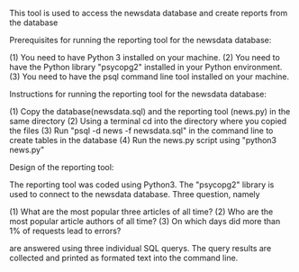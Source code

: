 This tool is used to access the newsdata database and create reports from the database 



Prerequisites for running the reporting tool for the newsdata database:

(1) You need to have Python 3 installed on your machine.
(2) You need to have the Python library "psycopg2" installed in your Python environment.
(3) You need to have the psql command line tool installed on your machine.



Instructions for running the reporting tool for the newsdata database:

(1) Copy the database(newsdata.sql) and the reporting tool (news.py) in the same directory
(2) Using a terminal cd into the directory where you copied the files
(3) Run "psql -d news -f newsdata.sql" in the command line to create tables in the database
(4) Run the news.py script using "python3 news.py"



Design of the reporting tool:

The reporting tool was coded using Python3. The "psycopg2" library is used to connect to the
newsdata database. Three question, namely

(1) What are the most popular three articles of all time?
(2) Who are the most popular article authors of all time?
(3) On which days did more than 1% of requests lead to errors?

are answered using three individual SQL querys. The query results are collected and
printed as formated text into the command line.